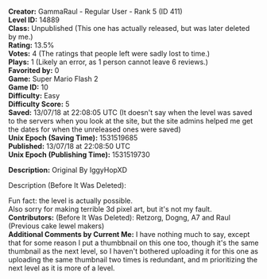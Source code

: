 **Creator:** GammaRaul - Regular User - Rank 5 (ID 411) <br>
**Level ID:** 14889 <br>
**Class:** Unpublished (This one has actually released, but was later deleted by me.) <br>
**Rating:** 13.5% <br>
**Votes:** 4 (The ratings that people left were sadly lost to time.) <br>
**Plays:** 1 (Likely an error, as 1 person cannot leave 6 reviews.) <br>
**Favorited by:** 0 <br>
**Game:** Super Mario Flash 2 <br>
**Game ID:** 10 <br>
**Difficulty:** Easy <br>
**Difficulty Score:** 5 <br>
**Saved:** 13/07/18 at 22:08:05 UTC (It doesn't say when the level was saved to the servers when you look at the site, but the site admins helped me get the dates for when the unreleased ones were saved) <br>
**Unix Epoch (Saving Time):** 1531519685 <br>
**Published:** 13/07/18 at 22:08:50 UTC <br>
**Unix Epoch (Publishing Time):** 1531519730

**Description:** Original By IggyHopXD

Description (Before It Was Deleted):

Fun fact: the level is actually possible. <br>
Also sorry for making terrible 3d pixel art, but it's not my fault. <br>
**Contributors:** (Before It Was Deleted): Retzorg, Dogng, A7 and Raul (Previous cake lewel makers) <br>
**Additional Comments by Current Me:** I have nothing much to say, except that for some reason I put a thumbbnail on this one too, though it's the same thumbnail as the next level, so I haven't bothered uploading it for this one as uploading the same thumbnail two times is redundant, and m prioritizing the next level as it is more of a level.
